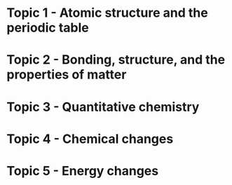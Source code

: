 # Topic 1 - Atomic structure and the periodic table

# Topic 2 - Bonding, structure, and the properties of matter

# Topic 3 - Quantitative chemistry

# Topic 4 - Chemical changes

# Topic 5 - Energy changes
